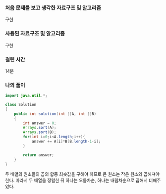 ### 처음 문제를 보고 생각한 자료구조 및 알고리즘

구현

### 사용된 자료구조 및 알고리즘

구현

### 걸린 시간

14분

### 나의 풀이

```java
import java.util.*;

class Solution
{
    public int solution(int []A, int []B)
    {
        int answer = 0;
        Arrays.sort(A);
        Arrays.sort(B);
        for(int i=0;i<A.length;i++){
            answer += A[i]*B[B.length-1-i];
        }

        return answer;
    }
}
```

두 배열의 원소들의 곱의 합중 최솟값을 구해야 하므로 큰 원소는 작은 원소와 곱해져야 한다. 따라서 두 배열을 정렬한 뒤 하나는 오름차순, 하나는 내림차순으로 곱해서 더해주었다.